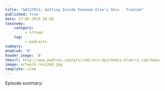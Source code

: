 ```yaml
---
title: "&#127911; Getting Inside Someone Else’s Skin - Transom"
published: true
date: 27-05-2019 16:58
taxonomy:
    category:
         - stream
    tag:
         - podcasts
summary:
enabled: '0'
header_image: '0'
theurl: http://www.podtrac.com/pts/redirect.mp3/media.blubrry.com/howsound/p/transom.org/wp-content/uploads/2019/05/Getting-Inside-Someones-Skin.mp3
image: artwork-resized.jpg
template: item
---
```

 
Episode summary: 
